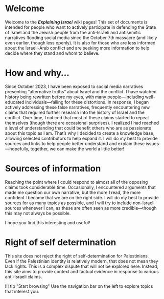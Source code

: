 # Welcome	

Welcome to the ***Explaining Israel*** wiki pages!
This set of documents is intended for people who want to actively participate in defending the State of Israel and the Jewish people from the anti-Israeli and antisemitic narratives flooding social media since the October 7th massacre (and likely even earlier, though less openly).
It is also for those who are less informed about the Israeli-Arab conflict and are seeking more information to help decide where they stand and whom to believe.


# How and why…
Since October 2023, I have been exposed to social media narratives presenting “alternative truths” about Israel and the conflict. I have watched history being rewritten before my eyes, with many people—including well-educated individuals—falling for these distortions.
In response, I began actively addressing these false narratives, frequently encountering new claims that required further research into the history of Israel and the conflict. 
Over time, I noticed that most of these claims started to repeat themselves (though there are occasional surprises). I realized I had reached a level of understanding that could benefit others who are as passionate about this topic as I am. That’s why I decided to create a knowledge base, allowing selected contributors to help expand it.
I will do my best to provide sources and links to help people better understand and explain these issues—hopefully, together, we can make the world a little better!

# Sources of information
Reaching the point where I could respond to almost all of the opposing claims took considerable time. Occasionally, I encountered arguments that made me question our own narrative, but the more I read, the more confident I became that we are on the right side.
I will do my best to provide sources for as many topics as possible, and I will try to include non-Israeli sources whenever I can, as these are often seen as more credible—though this may not always be possible.

I hope you find this interesting and useful!

# Right of self determination
This site does not reject the right of self-determination for Palestinians. Even if the Palestinian identity is relatively modern, that does not mean they lack rights. This is a complex dispute that will not be explored here.
Instead, this site aims to provide context and factual evidence in response to various anti-Israeli claims.

!!! tip "Start browsing"
    Use the navigation bar on the left to explore topics that interest you.
